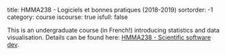 title: HMMA238 - Logiciels et bonnes pratiques (2018-2019)
sortorder: -1
category: course
iscourse: true
isfull: false

This is an undergraduate course (in French!) introducing statistics and data visualisation. Details can be found here: [HMMA238 - Scientific software dev](HMMA238.html).